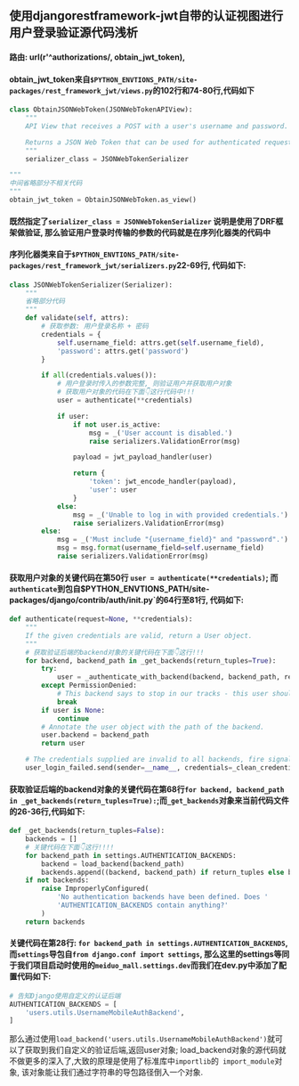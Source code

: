 ## 使用djangorestframework-jwt自带的认证视图进行用户登录验证源代码浅析

#### 路由: url(r'^authorizations/, obtain_jwt_token),

#### obtain_jwt_token来自`$PYTHON_ENVTIONS_PATH/site-packages/rest_framework_jwt/views.py`的102行和74-80行,代码如下

```python
class ObtainJSONWebToken(JSONWebTokenAPIView):
    """
    API View that receives a POST with a user's username and password.

    Returns a JSON Web Token that can be used for authenticated requests.
    """
    serializer_class = JSONWebTokenSerializer

"""
中间省略部分不相关代码
"""
obtain_jwt_token = ObtainJSONWebToken.as_view()
```

#### 既然指定了`serializer_class = JSONWebTokenSerializer` 说明是使用了DRF框架做验证, 那么验证用户登录时传输的参数的代码就是在序列化器类的代码中

#### 序列化器类来自于`$PYTHON_ENVTIONS_PATH/site-packages/rest_framework_jwt/serializers.py`22-69行, 代码如下:

```python
class JSONWebTokenSerializer(Serializer):
    """
    省略部分代码
    """
    def validate(self, attrs):
        # 获取参数: 用户登录名称 + 密码
        credentials = {
            self.username_field: attrs.get(self.username_field),
            'password': attrs.get('password')
        }

        if all(credentials.values()):
            # 用户登录时传入的参数完整, 则验证用户并获取用户对象
            # 获取用户对象的代码在下面👇这行代码中!!!
            user = authenticate(**credentials)

            if user:
                if not user.is_active:
                    msg = _('User account is disabled.')
                    raise serializers.ValidationError(msg)

                payload = jwt_payload_handler(user)

                return {
                    'token': jwt_encode_handler(payload),
                    'user': user
                }
            else:
                msg = _('Unable to log in with provided credentials.')
                raise serializers.ValidationError(msg)
        else:
            msg = _('Must include "{username_field}" and "password".')
            msg = msg.format(username_field=self.username_field)
            raise serializers.ValidationError(msg)
```

#### 获取用户对象的关键代码在第50行 `user = authenticate(**credentials)`; 而`authenticate`到包自$PYTHON_ENVTIONS_PATH/site-packages/django/contrib/auth/__init__.py`的64行至81行, 代码如下:

```python
def authenticate(request=None, **credentials):
    """
    If the given credentials are valid, return a User object.
    """
    # 获取验证后端的backend对象的关键代码在下面👇这行!!!
    for backend, backend_path in _get_backends(return_tuples=True):
        try:
            user = _authenticate_with_backend(backend, backend_path, request, credentials)
        except PermissionDenied:
            # This backend says to stop in our tracks - this user should not be allowed in at all.
            break
        if user is None:
            continue
        # Annotate the user object with the path of the backend.
        user.backend = backend_path
        return user

    # The credentials supplied are invalid to all backends, fire signal
    user_login_failed.send(sender=__name__, credentials=_clean_credentials(credentials), request=request)
```

#### 获取验证后端的backend对象的关键代码在第68行`for backend, backend_path in _get_backends(return_tuples=True):`;而`_get_backends`对象来当前代码文件的26-36行,代码如下:

```python
def _get_backends(return_tuples=False):
    backends = []
    # 关键代码在下面👇这行!!!!
    for backend_path in settings.AUTHENTICATION_BACKENDS:
        backend = load_backend(backend_path)
        backends.append((backend, backend_path) if return_tuples else backend)
    if not backends:
        raise ImproperlyConfigured(
            'No authentication backends have been defined. Does '
            'AUTHENTICATION_BACKENDS contain anything?'
        )
    return backends
```

#### 关键代码在第28行: `for backend_path in settings.AUTHENTICATION_BACKENDS`, 而`settings`导包自`from django.conf import settings`, 那么这里的settings等同于我们项目启动时使用的`meiduo_mall.settings.dev`而我们在dev.py中添加了配置代码如下:

```python
# 告知Django使用自定义的认证后端
AUTHENTICATION_BACKENDS = [
    'users.utils.UsernameMobileAuthBackend',
]
```

那么通过使用`load_backend('users.utils.UsernameMobileAuthBackend')`就可以了获取到我们自定义的验证后端,返回user对象; load_backend对象的源代码就不做更多的深入了,大致的原理是使用了标准库中`importlib`的` import_module`对象, 该对象能让我们通过字符串的导包路径倒入一个对象.




